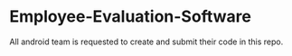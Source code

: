 # Employee-Evaluation-Software
All android team is requested to create and submit their code in this repo.
